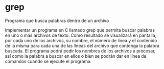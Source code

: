 # grep
Programa que busca palabras dentro de un archivo

 Implementar un programa en C llamado grep que permita buscar palabras en uno
o más archivos de texto. Como resultado se visualizará en pantalla, por cada uno
de los archivos, su nombre, el número de línea y el contenido de la misma para cada
una de las líneas del archivo que contenga la palabra buscada. El programa podrá
pedir los nombres de los archivos a procesar, así como la palabra a buscar en ellos
o bien se podrán dar en línea de comandos cuando se ejecute el programa.
